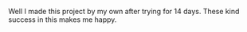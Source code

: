 Well I made this project by my own after trying for 14 days. These kind success in this makes me happy.
